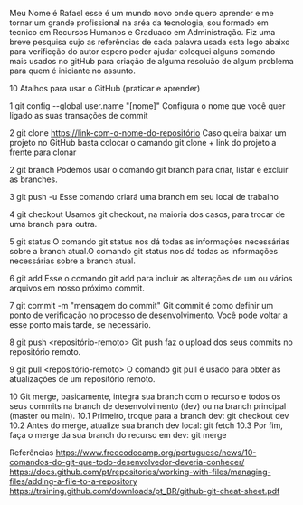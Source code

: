 Meu Nome é Rafael esse é um mundo novo onde quero aprender e me tornar um grande profissional na aréa da tecnologia, sou formado em tecnico em Recursos Humanos e Graduado em Administração.
Fiz uma breve pesquisa cujo as referências de cada palavra usada esta logo abaixo para verificção do autor espero poder ajudar coloquei alguns comando mais usados no gitHub para criação de alguma resoluão de algum problema para quem é iniciante no assunto. 
 
 10 Atalhos para usar o GitHub (praticar e aprender)

1 git config --global user.name "[nome]" Configura o nome que você quer ligado as suas transações de
commit

2 git clone <https://link-com-o-nome-do-repositório>  Caso queira baixar um projeto no GitHub basta colocar o camando git clone + link do projeto a frente para clonar

2 git branch <nome-da-branch> Podemos usar o comando git branch para criar, listar e excluir as branches.

3 git push -u <local-remoto> <nome-da-branch> Esse comando criará uma branch em seu local de trabalho

4 git checkout <nome-da-branch> Usamos git checkout, na maioria dos casos, para trocar de uma branch para outra.

5 git status O comando git status nos dá todas as informações necessárias sobre a branch atual.O comando git status nos dá todas as informações necessárias sobre a branch atual.

6 git add <arquivo> Esse o comando git add para incluir as alterações de um ou vários arquivos em nosso próximo commit.

7 git commit -m "mensagem do commit" Git commit é como definir um ponto de verificação no processo de desenvolvimento. Você pode voltar a esse ponto mais tarde, se necessário.

8 git push <repositório-remoto> <nome-da-branch> Git push faz o upload dos seus commits no repositório remoto.

9 git pull <repositório-remoto> O comando git pull é usado para obter as atualizações de um repositório remoto.

10  Git merge, basicamente, integra sua branch com o recurso e todos os seus commits na branch de desenvolvimento (dev) ou na branch principal (master ou main). 
10.1 Primeiro, troque para a branch dev:
git checkout dev
10.2 Antes do merge, atualize sua branch dev local:
git fetch
10.3 Por fim, faça o merge da sua branch do recurso em dev:
git merge <nome-da-branch-com-o-recurso>


Referências 
https://www.freecodecamp.org/portuguese/news/10-comandos-do-git-que-todo-desenvolvedor-deveria-conhecer/
https://docs.github.com/pt/repositories/working-with-files/managing-files/adding-a-file-to-a-repository
https://training.github.com/downloads/pt_BR/github-git-cheat-sheet.pdf
